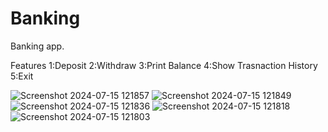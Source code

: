 # Banking
Banking app.


Features
1:Deposit
2:Withdraw
3:Print Balance
4:Show Trasnaction History
5:Exit

![Screenshot 2024-07-15 121857](https://github.com/user-attachments/assets/d069d279-e29e-4b3f-8865-49453b6b0cf9)
![Screenshot 2024-07-15 121849](https://github.com/user-attachments/assets/b496acc8-5746-4249-aee3-e000d73ccc85)
![Screenshot 2024-07-15 121836](https://github.com/user-attachments/assets/897b8d6d-520e-4d15-82cf-230dbe6e0a2a)
![Screenshot 2024-07-15 121818](https://github.com/user-attachments/assets/94ca2bd2-176a-432d-afb2-46219fdd8cd4)
![Screenshot 2024-07-15 121803](https://github.com/user-attachments/assets/4efdfeb2-2138-494b-a1c9-72c2b5c883b3)
